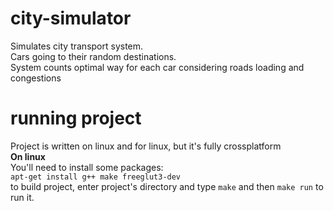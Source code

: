 # city-simulator
Simulates city transport system.<br />
Cars going to their random destinations.<br />
System counts optimal way for each car considering roads loading and congestions<br />
# running project
Project is written on linux and for linux, but it's fully crossplatform<br />
<b>On linux</b><br />
You'll need to install some packages:<br />
`apt-get install g++ make freeglut3-dev`<br />
to build project, enter project's directory and type `make` and then `make run` to run it.
